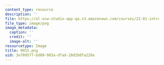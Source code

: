 ```yaml
---
content_type: resource
description: ''
file: https://ol-ocw-studio-app-qa.s3.amazonaws.com/courses/22-01-introduction-to-nuclear-engineering-and-ionizing-radiation-fall-2016/3e709577bd80983adfad28d2b0fa220a_0915.png
file_type: image/png
image_metadata:
  caption: ''
  credit: ''
  image-alt: ''
resourcetype: Image
title: 0915.png
uid: 3e709577-bd80-983a-dfad-28d2b0fa220a
---
```

